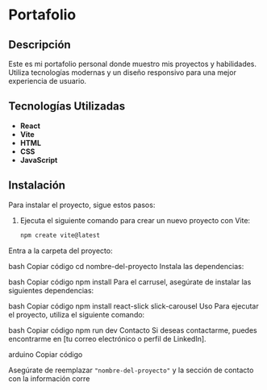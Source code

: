 # **Portafolio**



## **Descripción**
Este es mi portafolio personal donde muestro mis proyectos y habilidades. Utiliza tecnologías modernas y un diseño responsivo para una mejor experiencia de usuario.

## **Tecnologías Utilizadas**
- **React**
- **Vite**
- **HTML**
- **CSS**
- **JavaScript**

## **Instalación**

Para instalar el proyecto, sigue estos pasos:

1. Ejecuta el siguiente comando para crear un nuevo proyecto con Vite:
   ```bash
   npm create vite@latest
Entra a la carpeta del proyecto:

bash
Copiar código
cd nombre-del-proyecto
Instala las dependencias:

bash
Copiar código
npm install
Para el carrusel, asegúrate de instalar las siguientes dependencias:

bash
Copiar código
npm install react-slick slick-carousel
Uso
Para ejecutar el proyecto, utiliza el siguiente comando:

bash
Copiar código
npm run dev
Contacto
Si deseas contactarme, puedes encontrarme en [tu correo electrónico o perfil de LinkedIn].

arduino
Copiar código

Asegúrate de reemplazar `"nombre-del-proyecto"` y la sección de contacto con la información corre
